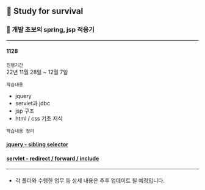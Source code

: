 
## 🌟 Study for survival

### 📍 개발 초보의 spring, jsp 적응기

----

#### 1128


`진행기간`     
22년 11월 28일 ~ 12월 7일     

`학습내용` 
- jquery
- servlet과 jdbc
- jsp 구조
- html / css 기초 지식

`학습내용 정리`      
#### [jquery - sibling selector](https://github.com/ssook1222/Study-for-survival/tree/master/1128/jquery/jquery_selector.md)
#### [servlet - redirect / forward / include](https://github.com/ssook1222/Study-for-survival/tree/master/1128/servlet/servlet_redirect_forward_include.md)



---

#### 

* 각 폴더와 수행한 업무 등 상세 내용은 추후 업데이트 될 예정입니다.

